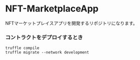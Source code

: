 # NFT-MarketplaceApp
NFTマーケットプレイスアプリを開発するリポジトリになります。

### コントラクトをデプロイするとき
  `truffle compile`  
  `truffle migrate --network development`